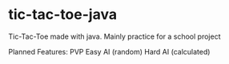 # tic-tac-toe-java
Tic-Tac-Toe made with java. Mainly practice for a school project

Planned Features:
PVP
Easy AI (random)
Hard AI (calculated)
